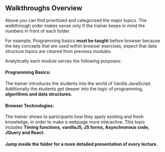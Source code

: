 ## Walkthroughs Overview

Above you can find prioritized and categorized the major topics. The walkthrough
order makes sense only if the trainer keeps in mind the numbers in front of each
folder.

For example, Programming basics **must be taught** before browser because the key
concepts that are used within browser exercises, expect that data structure topics
are cleared from previous modules.

Analytically each module serves the following purposes:

#### Programming Basics:

The trainer introduces the students into the world of Vanilla JavaScript. Additionally
the students get deeper into the logic of programming, **algorithms and data structures.**

#### Browser Technologies:

The trainer shows to participants how they apply existing and fresh knowledge, in order
to make a webpage more interactive. This topic includes **Timing functions, vanillaJS, JS forms,
Asynchronous code, JQuery and React.**

#### Jump inside the folder for a more detailed presentation of every lecture.
